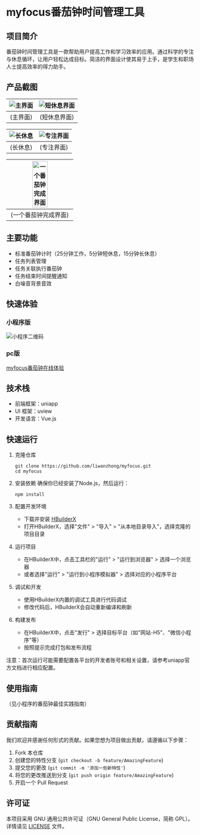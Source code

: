 # myfocus番茄钟时间管理工具

## 项目简介

番茄钟时间管理工具是一款帮助用户提高工作和学习效率的应用。通过科学的专注与休息循环，让用户轻松达成目标。简洁的界面设计使其易于上手，是学生和职场人士提高效率的得力助手。

## 产品截图

| ![主界面](.github/首页.jpg) | ![短休息界面](.github/短休息.jpg) |
|:--:|:--:|
| (主界面) | (短休息界面) |

| ![长休息](.github/长休息.jpg) | ![专注界面](.github/专注页.jpg) |
|:--:|:--:|
| (长休息) | (专注界面) |

| <img src=".github/番茄钟完成.jpg" alt="一个番茄钟完成界面" width="50%"> |
|:--:|
| (一个番茄钟完成界面) |

## 主要功能

- 标准番茄钟计时（25分钟工作，5分钟短休息，15分钟长休息）
- 任务列表管理
- 任务关联执行番茄钟
- 任务结束时间提醒通知
- 白噪音背景音效


## 快速体验

### 小程序版

![小程序二维码](.github/小程序二维码.jpg)

### pc版

[myfocus番茄钟在线体验](https://myfocus.exanki.com)


## 技术栈

- 前端框架：uniapp
- UI 框架：uview
- 开发语言：Vue.js

## 快速运行


1. 克隆仓库
   ```
   git clone https://github.com/liwanzhong/myfocus.git
   cd myfocus
   ```

2. 安装依赖
   确保你已经安装了Node.js，然后运行：
   ```
   npm install
   ```

3. 配置开发环境
   - 下载并安装 [HBuilderX](https://www.dcloud.io/hbuilderx.html)
   - 打开HBuilderX，选择"文件" > "导入" > "从本地目录导入"，选择克隆的项目目录

4. 运行项目
   - 在HBuilderX中，点击工具栏的"运行" > "运行到浏览器" > 选择一个浏览器
   - 或者选择"运行" > "运行到小程序模拟器" > 选择对应的小程序平台

5. 调试和开发
   - 使用HBuilderX内置的调试工具进行代码调试
   - 修改代码后，HBuilderX会自动重新编译和刷新

6. 构建发布
   - 在HBuilderX中，点击"发行" > 选择目标平台（如"网站-H5"、"微信小程序"等）
   - 按照提示完成打包和发布流程

注意：首次运行可能需要配置各平台的开发者账号和相关设置，请参考uniapp官方文档进行相应配置。




## 使用指南

（见小程序的番茄钟最佳实践指南）




## 贡献指南

我们欢迎并感谢任何形式的贡献。如果您想为项目做出贡献，请遵循以下步骤：

1. Fork 本仓库
2. 创建您的特性分支 (`git checkout -b feature/AmazingFeature`)
3. 提交您的更改 (`git commit -m '添加一些新特性'`)
4. 将您的更改推送到分支 (`git push origin feature/AmazingFeature`)
5. 开启一个 Pull Request

## 许可证

本项目采用 GNU 通用公共许可证（GNU General Public License，简称 GPL）。详情请见 [LICENSE](LICENSE) 文件。